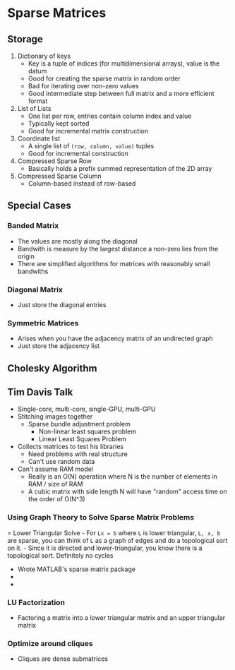 # Sparse Matrices

## Storage
1. Dictionary of keys
    - Key is a tuple of indices (for multidimensional arrays), value is the datum
    - Good for creating the sparse matrix in random order
    - Bad for iterating over non-zero values
    - Good intermediate step between full matrix and a more efficient format
2. List of Lists
    - One list per row, entries contain column index and value
    - Typically kept sorted
    - Good for incremental matrix construction
3. Coordinate list
    - A single list of `(row, column, value)` tuples
    - Good for incremental construction
4. Compressed Sparse Row
    - Basically holds a prefix summed representation of the 2D array
5. Compressed Sparse Column
    - Column-based instead of row-based

## Special Cases

### Banded Matrix
- The values are mostly along the diagonal
- Bandwith is measure by the largest distance a non-zero lies from the origin
- There are simplified algorithms for matrices with reasonably small bandwiths

### Diagonal Matrix
- Just store the diagonal entries

### Symmetric Matrices
- Arises when you have the adjacency matrix of an undirected graph
- Just store the adjacency list

[comment]: TODO
## Cholesky Algorithm

## Tim Davis Talk
- Single-core, multi-core, single-GPU, multi-GPU
- Stitching images together
    - Sparse bundle adjustment problem
        - Non-linear least squares problem
        - Linear Least Squares Problem
- Collects matrices to test his libraries
    - Need problems with real structure
    - Can't use random data
- Can't assume RAM model
    - Really is an O(N) operation where N is the number of elements in RAM / size of RAM
    - A cubic matrix with side length N will have "random" access time on the order of O(N^3)

### Using Graph Theory to Solve Sparse Matrix Problems
= Lower Triangular Solve
    - For `Lx = b` where `L` is lower triangular, `L, x, b` are sparse, you can think of `L` as a graph of edges and do a topological sort on it.
    - Since it is directed and lower-triangular, you know there is a topological sort. Definitely no cycles
- Wrote MATLAB's sparse matrix package
- [](http://faculty.cse.tamu.edu/davis/research_files/Stanford2013.pdf)
- [](http://research.nvidia.com/sites/default/files/pubs/2011-06_Parallel-Solution-of/nvr-2011-001.pdf)

### LU Factorization
- Factoring a matrix into a lower triangular matrix and an upper triangular matrix

### Optimize around cliques
- Cliques are dense submatrices

